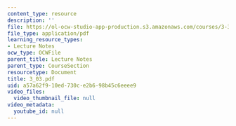```yaml
---
content_type: resource
description: ''
file: https://ol-ocw-studio-app-production.s3.amazonaws.com/courses/3-320-atomistic-computer-modeling-of-materials-sma-5107-spring-2005/a57a62f910ed730ce2b698b45c6eeee9_3_03.pdf
file_type: application/pdf
learning_resource_types:
- Lecture Notes
ocw_type: OCWFile
parent_title: Lecture Notes
parent_type: CourseSection
resourcetype: Document
title: 3_03.pdf
uid: a57a62f9-10ed-730c-e2b6-98b45c6eeee9
video_files:
  video_thumbnail_file: null
video_metadata:
  youtube_id: null
---
```


